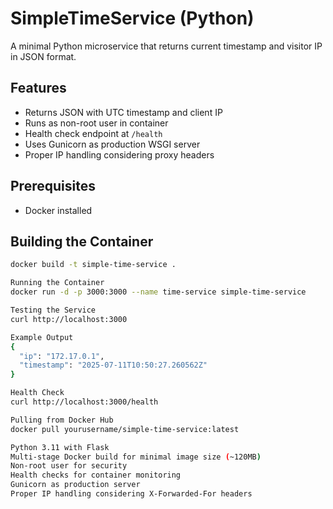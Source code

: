 # SimpleTimeService (Python)

A minimal Python microservice that returns current timestamp and visitor IP in JSON format.

## Features
- Returns JSON with UTC timestamp and client IP
- Runs as non-root user in container
- Health check endpoint at `/health`
- Uses Gunicorn as production WSGI server
- Proper IP handling considering proxy headers

## Prerequisites
- Docker installed

## Building the Container
```bash
docker build -t simple-time-service .

Running the Container
docker run -d -p 3000:3000 --name time-service simple-time-service

Testing the Service
curl http://localhost:3000

Example Output
{
  "ip": "172.17.0.1",
  "timestamp": "2025-07-11T10:50:27.260562Z"
}

Health Check
curl http://localhost:3000/health

Pulling from Docker Hub
docker pull yourusername/simple-time-service:latest

Python 3.11 with Flask
Multi-stage Docker build for minimal image size (~120MB)
Non-root user for security
Health checks for container monitoring
Gunicorn as production server
Proper IP handling considering X-Forwarded-For headers
